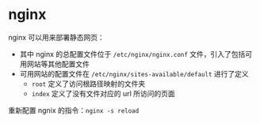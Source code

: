 # nginx

nginx 可以用来部署静态网页：

- 其中 nginx 的总配置文件位于 `/etc/nginx/nginx.conf` 文件，引入了包括可用网站等其他配置文件
- 可用网站的配置文件在 `/etc/nginx/sites-available/default` 进行了定义
  - `root` 定义了访问根路径映射的文件夹
  - `index` 定义了没有文件对应的 url 所访问的页面

重新配置 ngnix 的指令：`nginx -s reload`
